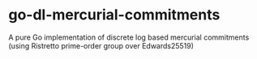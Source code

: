 # go-dl-mercurial-commitments
A pure Go implementation of discrete log based mercurial commitments (using Ristretto prime-order group over Edwards25519)
